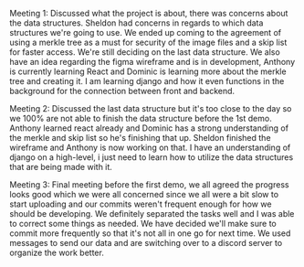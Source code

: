 Meeting 1:
    Discussed what the project is about, there was concerns about the data structures. Sheldon had concerns in regards to which data structures we're going to use. We ended up coming to the agreement of using a merkle tree as a must for security of the image files and a skip list for faster access. We're still deciding on the last data structure. We also have an idea regarding the figma wireframe and is in development, Anthony is currently learning React and Dominic is learning more about the merkle tree and creating it. I am learning django and how it even functions in the background for the connection between front and backend.

Meeting 2:
    Discussed the last data structure but it's too close to the day so we 100% are not able to finish the data structure before the 1st demo. Anthony learned react already and Dominic has a strong understanding of the merkle and skip list so he's finishing that up. Sheldon finished the wireframe and Anthony is now working on that. I have an understanding of django on a high-level, i just need to learn how to utilize the data structures that are being made with it.

Meeting 3:
    Final meeting before the first demo, we all agreed the progress looks good which we were all concerned since we all were a bit slow to start uploading and our commits weren't frequent enough for how we should be developing. We definitely separated the tasks well and I was able to correct some things as needed. We have decided we'll make sure to commit more frequently so that it's not all in one go for next time. We used messages to send our data and are switching over to a discord server to organize the work better.